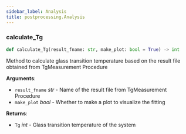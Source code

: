 ```yaml
---
sidebar_label: Analysis
title: postprocessing.Analysis
---
```


### calculate\_Tg

```python
def calculate_Tg(result_fname: str, make_plot: bool = True) -> int
```

Method to calculate glass transition temperature based on the
result file obtained from TgMeasurement Procedure

**Arguments**:

- `result_fname` _str_ - Name of the result file from TgMeasurement
  Procedure
- `make_plot` _bool_ - Whether to make a plot to visualize the fitting
  

**Returns**:

- `Tg` _int_ - Glass transition temperature of the system

